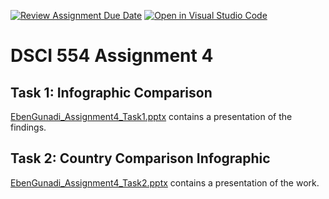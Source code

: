 [![Review Assignment Due Date](https://classroom.github.com/assets/deadline-readme-button-24ddc0f5d75046c5622901739e7c5dd533143b0c8e959d652212380cedb1ea36.svg)](https://classroom.github.com/a/BChKIETL)
[![Open in Visual Studio Code](https://classroom.github.com/assets/open-in-vscode-718a45dd9cf7e7f842a935f5ebbe5719a5e09af4491e668f4dbf3b35d5cca122.svg)](https://classroom.github.com/online_ide?assignment_repo_id=11812059&assignment_repo_type=AssignmentRepo)

# DSCI 554 Assignment 4

## Task 1: Infographic Comparison

[EbenGunadi_Assignment4_Task1.pptx](EbenGunadi_Assignment4.pptx) contains a presentation of the findings.

## Task 2: Country Comparison Infographic

[EbenGunadi_Assignment4_Task2.pptx](EbenGunadi_Assignment4.pptx) contains a presentation of the work.
